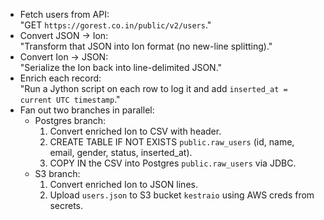 - Fetch users from API:  
  "GET `https://gorest.co.in/public/v2/users`."
- Convert JSON → Ion:  
  "Transform that JSON into Ion format (no new-line splitting)."
- Convert Ion → JSON:  
  "Serialize the Ion back into line-delimited JSON."
- Enrich each record:  
  "Run a Jython script on each row to log it and add `inserted_at = current UTC timestamp`."
- Fan out two branches in parallel:
  - Postgres branch:
    1. Convert enriched Ion to CSV with header.
    2. CREATE TABLE IF NOT EXISTS `public.raw_users` (id, name, email, gender, status, inserted_at).
    3. COPY IN the CSV into Postgres `public.raw_users` via JDBC.
  - S3 branch:
    1. Convert enriched Ion to JSON lines.
    2. Upload `users.json` to S3 bucket `kestraio` using AWS creds from secrets.
